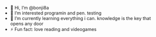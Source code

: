- 👋 Hi, I’m @bonji8a
- 👀 I’m interested programin and pen. testing
- 🌱 I’m currently learning everything i can. knowledge is the key that opens any door
- ⚡ Fun fact: love reading and videogames

<!---
bonji8a/bonji8a is a ✨ special ✨ repository because its `README.md` (this file) appears on your GitHub profile.
You can click the Preview link to take a look at your changes.
--->
